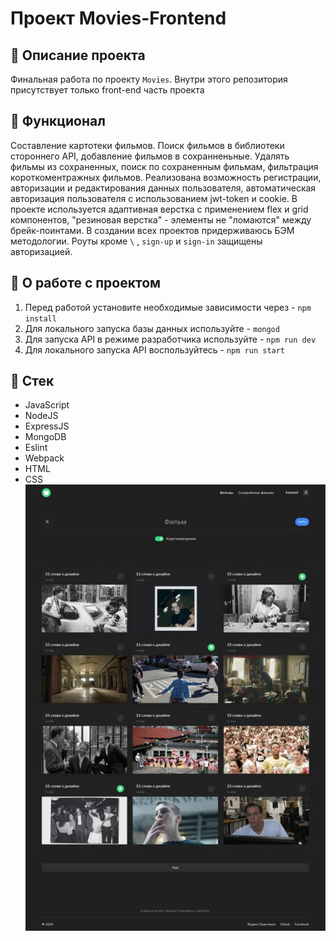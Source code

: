 # Проект Movies-Frontend

## :page_with_curl: Описание проекта

Финальная работа по проекту `Movies`. Внутри этого репозитория присутствует только front-end часть проекта

## :book: Функционал

Составление картотеки фильмов.
Поиск фильмов в библиотеки стороннего API, добавление фильмов в сохранненьные. Удалять фильмы из сохраненных, поиск по сохраненным фильмам, фильтрация короткоментражных фильмов.
Реализована возможность регистрации, авторизации и редактирования данных пользователя, автоматическая авторизация пользователя с использованием jwt-token и cookie.
В проекте используется адаптивная верстка с применением flex и grid компонентов, "резиновая верстка" - элементы не "ломаются" между брейк-поинтами.
В создании всех проектов придерживаюсь БЭМ методологии.
Роуты кроме `\` , `sign-up` и `sign-in` защищены авторизацией.

## :wrench: О работе с проектом

1. Перед работой установите необходимые зависимости через - `npm install`
2. Для локального запуска базы данных используйте - `mongod`
3. Для запуска API в режиме разработчика используйте - `npm run dev`
4. Для локального запуска API воспользуйтесь - `npm run start`

## :bookmark_tabs: Стек

- JavaScript
- NodeJS
- ExpressJS
- MongoDB
- Eslint
- Webpack
- HTML
- CSS
![movies](/снимок3.JPG "Диплом")​
